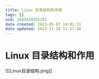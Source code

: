 ```yaml
---
title: Linux 目录结构和作用
tags: []
uid: 1683439291252
date created: 2023-05-07 14:01:31
date updated: 2023-11-28 11:27:40
---
```


# Linux 目录结构和作用

![[Linux目录结构.png]]
